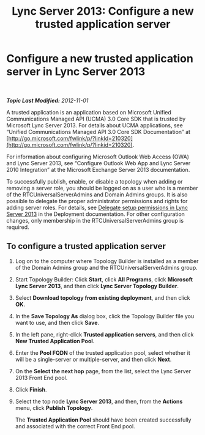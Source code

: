 ﻿---
title: 'Lync Server 2013: Configure a new trusted application server'
TOCTitle: Configure a new trusted application server
ms:assetid: a7233db7-fac3-43ff-972e-3bc29a56adb3
ms:mtpsurl: https://technet.microsoft.com/en-us/library/Gg617964(v=OCS.15)
ms:contentKeyID: 48185085
ms.date: 07/23/2014
mtps_version: v=OCS.15
---

<div data-xmlns="http://www.w3.org/1999/xhtml">

<div class="topic" data-xmlns="http://www.w3.org/1999/xhtml" data-msxsl="urn:schemas-microsoft-com:xslt" data-cs="http://msdn.microsoft.com/en-us/">

<div data-asp="http://msdn2.microsoft.com/asp">

# Configure a new trusted application server in Lync Server 2013

</div>

<div id="mainSection">

<div id="mainBody">

<span> </span>

_**Topic Last Modified:** 2012-11-01_

A trusted application is an application based on Microsoft Unified Communications Managed API (UCMA) 3.0 Core SDK that is trusted by Microsoft Lync Server 2013. For details about UCMA applications, see “Unified Communications Managed API 3.0 Core SDK Documentation” at [http://go.microsoft.com/fwlink/p/?linkId=210320](http://go.microsoft.com/fwlink/p/?linkid=210320).

For information about configuring Microsoft Outlook Web Access (OWA) and Lync Server 2013, see “Configure Outlook Web App and Lync Server 2010 Integration” at the Microsoft Exchange Server 2013 documentation.

To successfully publish, enable, or disable a topology when adding or removing a server role, you should be logged on as a user who is a member of the RTCUniversalServerAdmins and Domain Admins groups. It is also possible to delegate the proper administrator permissions and rights for adding server roles. For details, see [Delegate setup permissions in Lync Server 2013](lync-server-2013-delegate-setup-permissions.md) in the Deployment documentation. For other configuration changes, only membership in the RTCUniversalServerAdmins group is required.

<div>

## To configure a trusted application server

1.  Log on to the computer where Topology Builder is installed as a member of the Domain Admins group and the RTCUniversalServerAdmins group.

2.  Start Topology Builder: Click **Start**, click **All Programs**, click **Microsoft Lync Server 2013**, and then click **Lync Server Topology Builder**.

3.  Select **Download topology from existing deployment**, and then click **OK**.

4.  In the **Save Topology As** dialog box, click the Topology Builder file you want to use, and then click **Save**.

5.  In the left pane, right-click **Trusted application servers**, and then click **New Trusted Application Pool**.

6.  Enter the **Pool FQDN** of the trusted application pool, select whether it will be a single-server or multiple-server, and then click **Next**.

7.  On the **Select the next hop** page, from the list, select the Lync Server 2013 Front End pool.

8.  Click **Finish**.

9.  Select the top node **Lync Server 2013**, and then, from the **Actions** menu, click **Publish Topology**.
    
    The **Trusted Application Pool** should have been created successfully and associated with the correct Front End pool.

</div>

</div>

<span> </span>

</div>

</div>

</div>

